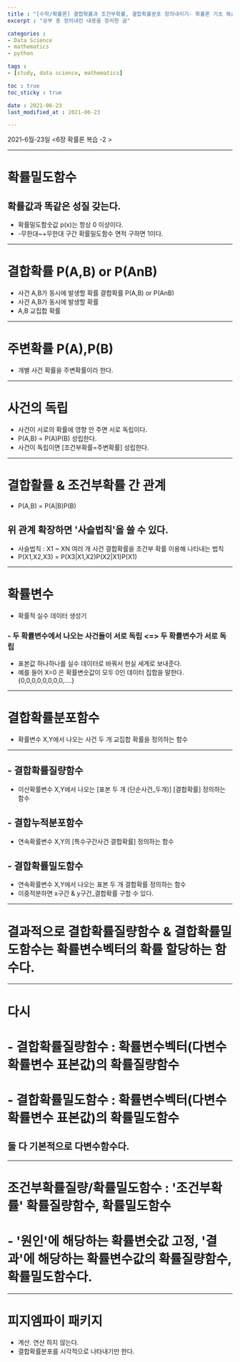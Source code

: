 ```yaml
---
title : "[수학/확률론] 결합확률과 조건부확률, 결합확률분포 정의내리기- 확률론 기초 복습 (2)"
excerpt : "공부 중 정의내린 내용을 정리한 글"

categories : 
- Data Science
- mathematics
- python

tags : 
- [study, data science, mathematics]

toc : true 
toc_sticky : true 

date : 2021-06-23
last_modified_at : 2021-06-23

---
```

2021-6월-23일 <6장 확률론 복습 -2 >

---
# 확률밀도함수
## 확률값과 똑같은 성질 갖는다. 
- 확률밀도함숫값 p(x)는 항상 0 이상이다. 
- -무한대~+무한대 구간 확률밀도함수 면적 구하면 1이다. 

---

# 결합확률 P(A,B) or P(AnB)
- 사건 A,B가 동시에 발생할 확률
결합확률 P(A,B) or P(AnB)
- 사건 A,B가 동시에 발생할 확률
- A,B 교집합 확률

---

# 주변확률 P(A),P(B)
- 개별 사건 확률을 주변확률이라 한다. 

---


# 사건의 독립 
- 사건이 서로의 확률에 영향 안 주면 서로 독립이다. 
- P(A,B) = P(A)P(B) 성립한다. 
- 사건이 독립이면 [조건부확률=주변확률] 성립한다.

---

# 결합활률 & 조건부확률 간 관계 
- P(A,B) = P(A|B)P(B)
## 위 관계 확장하면 '사슬법칙'을 쓸 수 있다. 
- 사슬법칙 : X1 ~ XN 여러 개 사건 결합확률을 조건부 확률 이용해 나타내는 법칙 
- P(X1,X2,X3) = P(X3|X1,X2)P(X2|X1)P(X1)

---

# 확률변수 
- 확률적 실수 데이터 생성기 
### - 두 확률변수에서 나오는 사건들이 서로 독립 <=> 두 확률변수가 서로 독립
- 표본값 하나하나를 실수 데이터로 바꿔서 현실 세계로 보내준다.
- 예를 들어 X=0 은 확률변숫값이 모두 0인 데이터 집합을 말한다. {0,0,0,0,0,0,0,0,....}

---


# 결합확률분포함수 
- 확률변수 X,Y에서 나오는 사건 두 개 교집합 확률을 정의하는 함수


---
## - 결합확률질량함수 
- 이산확률변수 X,Y에서 나오는 [표본 두 개 (단순사건_두개)] [결합확률] 정의하는 함수
## - 결합누적분포함수
- 연속확률변수 X,Y의 [특수구간사건 결합확률] 정의하는 함수
## - 결합확률밀도함수
- 연속확률변수 X,Y에서 나오는 표본 두 개 결합확률 정의하는 함수
- 이중적분하면 x구간 & y구간_결합확률 구할 수 있다. 

---
# 결과적으로 결합확률질량함수 & 결합확률밀도함수는 확률변수벡터의 확률 할당하는 함수다. 

---


# 다시 
# - 결합확률질량함수 : 확률변수벡터(다변수확률변수 표본값)의 확률질량함수
# - 결합확률밀도함수 : 확률변수벡터(다변수확률변수 표본값)의 확률밀도함수
## 둘 다 기본적으로 다변수함수다. 


---
# 조건부확률질량/확률밀도함수 : '조건부확률' 확률질량함수, 확률밀도함수
# - '원인'에 해당하는 확률변숫값 고정, '결과'에 해당하는 확률변수값의 확률질량함수, 확률밀도함수다. 

---

# 피지엠파이 패키지 
- 계산. 연산 하지 않는다. 
- 결합확률분포를 시각적으로 나타내기만 한다. 

